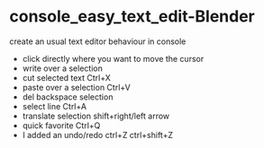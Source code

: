 # console_easy_text_edit-Blender
create an usual text editor behaviour in console

* click directly where you want to move the cursor
* write over a selection
* cut selected text Ctrl+X
* paste over a selection Ctrl+V
* del backspace selection
* select line Ctrl+A  
* translate selection shift+right/left arrow  
* quick favorite Ctrl+Q
* I added an undo/redo ctrl+Z ctrl+shift+Z
